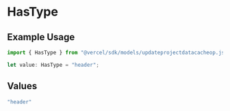 # HasType

## Example Usage

```typescript
import { HasType } from "@vercel/sdk/models/updateprojectdatacacheop.js";

let value: HasType = "header";
```

## Values

```typescript
"header"
```